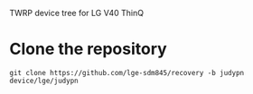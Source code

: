 TWRP device tree for LG V40 ThinQ

# Clone the repository
```
git clone https://github.com/lge-sdm845/recovery -b judypn device/lge/judypn
```
